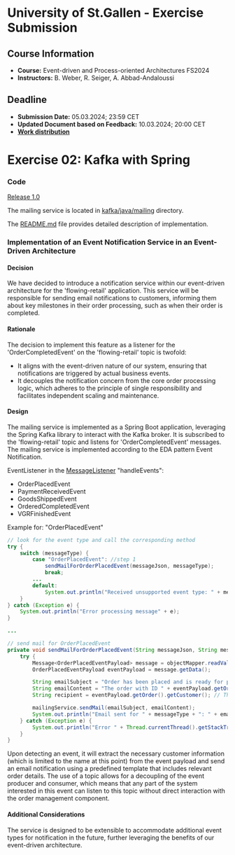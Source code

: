 # University of St.Gallen - Exercise Submission

## Course Information

- **Course:** Event-driven and Process-oriented Architectures FS2024
- **Instructors:** B. Weber, R. Seiger, A. Abbad-Andaloussi

## Deadline

- **Submission Date:** 05.03.2024; 23:59 CET
- **Updated Document based on Feedback:** 10.03.2024; 20:00 CET
- **[Work distribution](https://github.com/luetzyas/edpo-ss24-drop-shipping-a1-gr4/blob/master/docs/submissions/change_log.md)**

# Exercise 02: Kafka with Spring
### Code
[Release 1.0](https://github.com/luetzyas/edpo-ss24-drop-shipping-a1-gr4/releases/tag/EDPO_A1_E1_2)

The mailing service is located in [kafka/java/mailing](https://github.com/luetzyas/edpo-ss24-drop-shipping-a1-gr4/blob/master/kafka/java/mailing) directory.

The [README.md](https://github.com/luetzyas/edpo-ss24-drop-shipping-a1-gr4/blob/master/kafka/java/mailing/README.md) file provides detailed description of implementation.

### Implementation of an Event Notification Service in an Event-Driven Architecture

#### Decision
We have decided to introduce a notification service within our event-driven architecture for the 'flowing-retail' application. 
This service will be responsible for sending email notifications to customers, informing them about key milestones in their order processing, 
such as when their order is completed.

#### Rationale
The decision to implement this feature as a listener for the 'OrderCompletedEvent' on the 'flowing-retail' topic is twofold:

- It aligns with the event-driven nature of our system, ensuring that notifications are triggered by actual business events.
- It decouples the notification concern from the core order processing logic, which adheres to the principle of single responsibility and facilitates independent scaling and maintenance.

#### Design
The mailing service is implemented as a Spring Boot application, leveraging the Spring Kafka library to interact with the Kafka broker.
It is subscribed to the 'flowing-retail' topic and listens for 'OrderCompletedEvent' messages.
The mailing service is implemented according to the EDA pattern Event Notification.

EventListener in the [MessageListener](https://github.com/luetzyas/edpo-ss24-drop-shipping-a1-gr4/blob/master/kafka/java/mailing/src/main/java/io/drop/shipping/mailing/messages/MessageListener.java) "handleEvents":
- OrderPlacedEvent
- PaymentReceivedEvent
- GoodsShippedEvent
- OrderedCompletedEvent
- VGRFinishedEvent

Example for: "OrderPlacedEvent"
```java
// look for the event type and call the corresponding method
try {
    switch (messageType) {
        case "OrderPlacedEvent": //step 1
            sendMailForOrderPlacedEvent(messageJson, messageType);
            break;
        ...
        default:
            System.out.println("Received unsupported event type: " + messageType);
    }
} catch (Exception e) {
    System.out.println("Error processing message" + e);
}

...

// send mail for OrderPlacedEvent
private void sendMailForOrderPlacedEvent(String messageJson, String messageType) throws Exception {
    try {
        Message<OrderPlacedEventPayload> message = objectMapper.readValue(messageJson, new TypeReference<Message<OrderPlacedEventPayload>>() {});
        OrderPlacedEventPayload eventPayload = message.getData();

        String emailSubject = "Order has been placed and is ready for payment";
        String emailContent = "The order with ID " + eventPayload.getOrder() + " has been shipped.";
        String recipient = eventPayload.getOrder().getCustomer(); // This should be replaced with the actual recipient from the payload

        mailingService.sendMail(emailSubject, emailContent);
        System.out.println("Email sent for " + messageType + ": " + emailContent);
    } catch (Exception e) {
        System.out.println("Error " + Thread.currentThread().getStackTrace() + e);
    }
}
```

Upon detecting an event, it will extract the necessary customer information (which is limited to the name at this point) 
from the event payload and send an email notification using a predefined template that includes relevant order details.
The use of a topic allows for a decoupling of the event producer and consumer, 
which means that any part of the system interested in this event can listen to this topic without direct interaction with the order management component.

#### Additional Considerations
The service is designed to be extensible to accommodate additional event types for notification in the future, further leveraging the benefits of our event-driven architecture.






